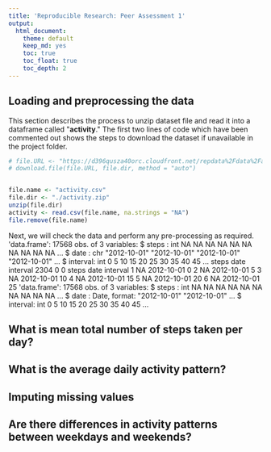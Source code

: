 ```yaml
---
title: 'Reproducible Research: Peer Assessment 1'
output:
  html_document:
    theme: default
    keep_md: yes
    toc: true
    toc_float: true
    toc_depth: 2
---
```





## Loading and preprocessing the data


This section describes the process to unzip dataset file and read it into a dataframe called "**activity**." The first two lines of code which have been commented out shows the steps to download the dataset if unavailable in the project folder. 



```r
# file.URL <- "https://d396qusza40orc.cloudfront.net/repdata%2Fdata%2Factivity.zip"
# download.file(file.URL, file.dir, method = "auto")


file.name <- "activity.csv"
file.dir <- "./activity.zip"
unzip(file.dir)
activity <- read.csv(file.name, na.strings = "NA")
file.remove(file.name)
```


Next, we will check the data and perform any pre-processing as required.
'data.frame':	17568 obs. of  3 variables:
 $ steps   : int  NA NA NA NA NA NA NA NA NA NA ...
 $ date    : chr  "2012-10-01" "2012-10-01" "2012-10-01" "2012-10-01" ...
 $ interval: int  0 5 10 15 20 25 30 35 40 45 ...
   steps     date interval 
    2304        0        0 
  steps       date interval
1    NA 2012-10-01        0
2    NA 2012-10-01        5
3    NA 2012-10-01       10
4    NA 2012-10-01       15
5    NA 2012-10-01       20
6    NA 2012-10-01       25
'data.frame':	17568 obs. of  3 variables:
 $ steps   : int  NA NA NA NA NA NA NA NA NA NA ...
 $ date    : Date, format: "2012-10-01" "2012-10-01" ...
 $ interval: int  0 5 10 15 20 25 30 35 40 45 ...





## What is mean total number of steps taken per day?





## What is the average daily activity pattern?





## Imputing missing values





## Are there differences in activity patterns between weekdays and weekends?





